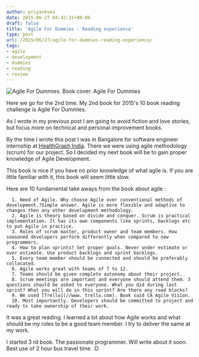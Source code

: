 ```yaml
---
author: priyankvex
date: 2015-06-27 04:42:31+00:00
draft: false
title: 'Agile For Dummies : Reading experience'
type: post
url: /2015/06/27/agile-for-dummies-reading-experience/
tags:
- agile
- development
- dummies
- reading
- review
---
```


![Agile For Dummies. Book cover.](https://d.gr-assets.com/books/1367595894l/17880191.jpg)
Agile For Dummies







Here we go for the 2nd time. My 2nd book for 2015's 10 book reading challenge is Agile For Dummies.




As I wrote in my previous post I am going to avoid fiction and love stories, but focus more on technical and personal improvement books.




By the time I wrote this post I was in Bangalore for software engineer internship at [HealthGraph India](http://www.healthgraph.in/). There we were using agile methodology (scrum) for our project. So I decided my next book will be to gain proper knowledge of Agile Development.




This book is nice if you have no prior knowledge of what agile is. If you are little familiar with it, this book will seem little slow.




Here are 10 fundamental take aways from the book about agile :






	  1. Need of Agile. Why choose Agile over conventional methods of development.?Simple answer. Agile is more flexible and adaptive to changes then any other development methodology.
	  2. Agile is theory based on divide and conquer. Scrum is practical implementation. It has its own components like sprints, backlogs etc to put Agile in practice.
	  3. Roles of scrum master, product owner and team members. How seasoned developers perform differently when compared to new programmers.
	  4. How to plan sprints? Set proper goals. Never under estimate or over estimate. Use product backlogs and sprint backlogs.
	  5. Every team member should be connected and should be preferably collocated.
	  6. Agile works great with teams of 7 to 12.
	  7. Teams should be given complete autonomy about their project.
	  8. Scrum meetings are important and everyone should attend them. 3 questions should be asked to everyone. What you did during last sprint? What you will do in this sprint? Are there any road blocks?
	  9. We used [Trello](//www. trello.com). Book said CA Agile Vision.
	  10. Most importantly. Developers should be committed to project and ready to take ownership of their work.

It was a great reading. I learned a lot about how Agile works and what should be my roles to be a good team member. I try to deliver the same at my work.

I started 3 rd book. The passionate programmer. Will write about it soon. Best use of 2 hour bus travel time. :D
